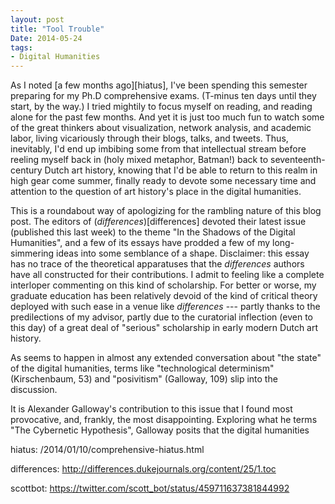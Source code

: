 ```yaml
---
layout: post
title: "Tool Trouble"
Date: 2014-05-24
tags:
- Digital Humanities
---
```


As I noted [a few months ago][hiatus], I've been spending this semester preparing for my Ph.D comprehensive exams.
(T-minus ten days until they start, by the way.)
I tried mightily to focus myself on reading, and reading alone for the past few months.
And yet it is just too much fun to watch some of the great thinkers about visualization, network analysis, and academic labor, living vicariously through their blogs, talks, and tweets.
Thus, inevitably, I'd end up imbibing some from that intellectual stream before reeling myself back in (holy mixed metaphor, Batman!) back to seventeenth-century Dutch art history, knowing that I'd be able to return to this realm in high gear come summer, finally ready to devote some necessary time and attention to the question of art history's place in the digital humanities.

This is a roundabout way of apologizing for the rambling nature of this blog post.
The editors of (*differences*)[differences] devoted their latest issue (published this last week) to the theme "In the Shadows of the Digital Humanities", and a few of its essays have prodded a few of my long-simmering ideas into some semblance of a shape.
Disclaimer: this essay has no trace of the theoretical apparatuses that the *differences* authors have all constructed for their contributions.
I admit to feeling like a complete interloper commenting on this kind of scholarship.
For better or worse, my graduate education has been relatively devoid of the kind of critical theory deployed with such ease in a venue like *differences* --- partly thanks to the predilections of my advisor, partly due to the curatorial inflection (even to this day) of a great deal of "serious" scholarship in early modern Dutch art history.


As seems to happen in almost any extended conversation about "the state" of the digital humanities, terms like "technological determinism" (Kirschenbaum, 53) and "posivitism" (Galloway, 109) slip into the discussion.

It is Alexander Galloway's contribution to this issue that I found most provocative, and, frankly, the most disappointing.
Exploring what he terms "The Cybernetic Hypothesis", Galloway posits that the digital humanities 

hiatus: /2014/01/10/comprehensive-hiatus.html

differences: http://differences.dukejournals.org/content/25/1.toc

scottbot: https://twitter.com/scott_bot/status/459711637381844992

